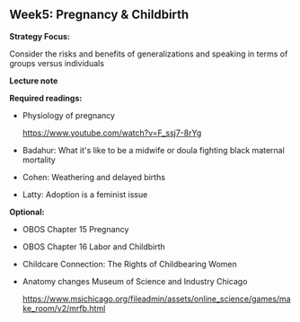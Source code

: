 ## Week5: Pregnancy & Childbirth

**Strategy Focus:**

Consider the risks and benefits of generalizations and speaking in terms of groups versus individuals



**Lecture note**

**Required readings:**

- Physiology of pregnancy

  https://www.youtube.com/watch?v=F_ssj7-8rYg

- Badahur: What it's like to be a midwife or doula fighting black maternal mortality

- Cohen: Weathering and delayed births

- Latty: Adoption is a feminist issue

**Optional:**

- OBOS Chapter 15 Pregnancy

- OBOS Chapter 16 Labor and Childbirth

- Childcare Connection: The Rights of Childbearing Women

- Anatomy changes Museum of Science and Industry Chicago

  https://www.msichicago.org/fileadmin/assets/online_science/games/make_room/v2/mrfb.html

  

